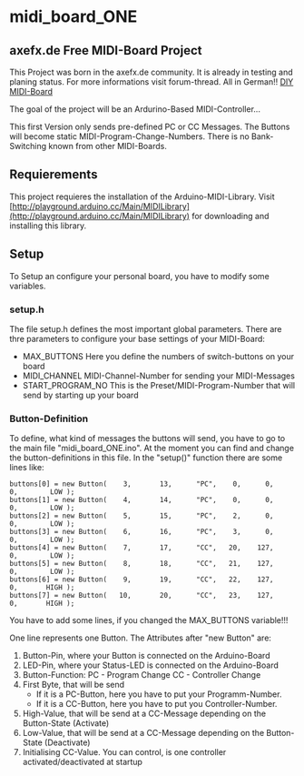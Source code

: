 midi_board_ONE
==============


axefx.de Free MIDI-Board Project
--------------------------------
This Project was born in the axefx.de community. It is already in testing and planing status. For more informations visit forum-thread. All in German!! [DIY MIDI-Board](http://www.axefx.de/showthread.php/1040-DYI-MIDI-Fu%C3%9Fleiste-selber-baune)

The goal of the project will be an Ardurino-Based MIDI-Controller...

This first Version only sends pre-defined PC or CC Messages. The Buttons will become static MIDI-Program-Change-Numbers. There is no Bank-Switching known from other MIDI-Boards.


Requierements
-------------
This project requieres the installation of the Arduino-MIDI-Library. Visit [http://playground.arduino.cc/Main/MIDILibrary](http://playground.arduino.cc/Main/MIDILibrary) for downloading and installing this library.


Setup
-----
To Setup an configure your personal board, you have to modify some variables.

### setup.h
The file setup.h defines the most important global parameters. There are thre parameters to configure your base settings of your MIDI-Board:

* MAX_BUTTONS
	Here you define the numbers of switch-buttons on your board
* MIDI_CHANNEL
	MIDI-Channel-Number for sending your MIDI-Messages
* START_PROGRAM_NO
	This is the Preset/MIDI-Program-Number that will send by starting up your board


### Button-Definition
To define, what kind of messages the buttons will send, you have to go to the main file "midi_board_ONE.ino". At the moment you can find and change the button-definitions in this file. In the "setup()" function there are some lines like:

	buttons[0] = new Button(    3,       13,      "PC",    0,      0,     0,        LOW );
	buttons[1] = new Button(    4,       14,      "PC",    0,      0,     0,        LOW );
	buttons[2] = new Button(    5,       15,      "PC",    2,      0,     0,        LOW );
	buttons[3] = new Button(    6,       16,      "PC",    3,      0,     0,        LOW );
	buttons[4] = new Button(    7,       17,      "CC",   20,    127,     0,        LOW );
	buttons[5] = new Button(    8,       18,      "CC",   21,    127,     0,        LOW );
	buttons[6] = new Button(    9,       19,      "CC",   22,    127,     0,       HIGH );
	buttons[7] = new Button(   10,       20,      "CC",   23,    127,     0,       HIGH );

You have to add some lines, if you changed the MAX_BUTTONS variable!!!

One line represents one Button. The Attributes after "new Button" are:
1. Button-Pin, where your Button is connected on the Arduino-Board
2. LED-Pin, where your Status-LED is connected on the Arduino-Board
3. Button-Function: PC - Program Change  CC - Controller Change
4. First Byte, that will be send
	- If it is a PC-Button, here you have to put your Programm-Number.
	- If it is a CC-Button, here you have to put you Controller-Number.
5. High-Value, that will be send at a CC-Message depending on the Button-State (Activate)
6. Low-Value, that will be send at a CC-Message depending on the Button-State (Deactivate)
7. Initialising CC-Value. You can control, is one controller activated/deactivated at startup


